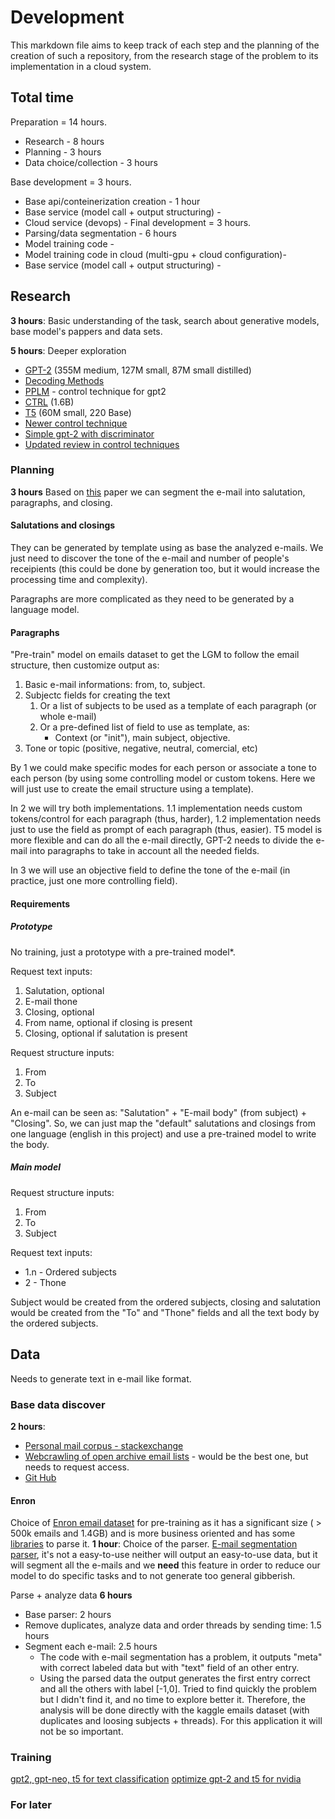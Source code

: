 # Development

This markdown file aims to keep track of each step and the planning of the creation of such a repository, from the research stage of the problem to its implementation in a cloud system.

## Total time

Preparation = 14 hours.

* Research - 8 hours
* Planning - 3 hours
* Data choice/collection - 3 hours

Base development = 3 hours.

* Base api/conteinerization creation - 1 hour
* Base service (model call + output structuring) -
* Cloud service (devops) -
Final development = 3 hours.
* Parsing/data segmentation - 6 hours
* Model training code -
* Model training code in cloud (multi-gpu + cloud configuration)-
* Base service (model call + output structuring) -

## Research

**3 hours**:  Basic understanding of the task, search about generative models, base model's pappers and data sets.

**5 hours**: Deeper exploration

* [GPT-2](http://jalammar.github.io/illustrated-gpt2/) (355M medium, 127M small, 87M small distilled)
* [Decoding Methods](https://huggingface.co/blog/how-to-generate)
* [PPLM](https://eng.uber.com/pplm/) - control technique for gpt2
* [CTRL](https://github.com/salesforce/ctrl) (1.6B)
* [T5](https://towardsdatascience.com/data-to-text-generation-with-t5-building-a-simple-yet-advanced-nlg-model-b5cce5a6df45) (60M small, 220 Base)
* [Newer control technique](https://aclanthology.org/2021.findings-emnlp.194.pdf)
* [Simple gpt-2 with discriminator](https://bonkerfield.org/2020/02/combining-gpt-2-and-bert/s)
* [Updated review in control techniques](https://lilianweng.github.io/lil-log/2021/01/02/controllable-neural-text-generation.html)

### Planning

**3 hours**
Based on [this](https://aclanthology.org/2020.acl-main.108.pdf) paper we can segment the e-mail into salutation, paragraphs, and closing.

#### Salutations and closings

They can be generated by template using as base the analyzed e-mails. We just need to discover the tone of the e-mail and number of people's receipients (this could be done by generation too, but it would increase the processing time and complexity).

Paragraphs are more complicated as they need to be generated by a language model.

#### Paragraphs

"Pre-train" model on emails dataset to get the LGM to follow the email structure, then customize output as:

1. Basic e-mail informations: from, to, subject.
2. Subjectc fields for creating the text
    1. Or a list of subjects to be used as a template of each paragraph (or whole e-mail)
    2. Or a pre-defined list of field to use as template, as:
        * Context (or "init"), main subject, objective.
3. Tone or topic (positive, negative, neutral, comercial, etc)

By 1 we could make specific modes for each person or associate a tone to each person (by using some controlling model or custom tokens. Here we will just use to create the email structure using a template).

In 2 we will try both implementations. 1.1 implementation needs custom tokens/control for each paragraph (thus, harder), 1.2 implementation needs just to use the field as prompt of each paragraph (thus, easier).
T5 model is more flexible and can do all the e-mail directly, GPT-2 needs to divide the e-mail into paragraphs to take in account all the needed fields.

In 3 we will use an objective field to define the tone of the e-mail (in practice, just one more controlling field).

#### Requirements

##### Prototype

No training, just a prototype with a pre-trained model*.

Request text inputs:

1. Salutation, optional
2. E-mail thone
3. Closing, optional
4. From name, optional if closing is present
5. Closing, optional if salutation is present

Request structure inputs:

1. From
2. To
3. Subject

An e-mail can be seen as: "Salutation" + "E-mail body" (from subject) + "Closing". So, we can just map the "default" salutations and closings from one language (english in this project) and use a pre-trained model to write the body.

##### Main model

Request structure inputs:

1. From
2. To
3. Subject

Request text inputs:

* 1.n - Ordered subjects
* 2 - Thone

Subject would be created from the ordered subjects, closing and salutation would be created from the "To" and "Thone" fields and all the text body by the ordered subjects.

## Data

Needs to generate text in e-mail like format.

### Base data discover

**2 hours**:

* [Personal mail corpus - stackexchange](https://opendata.stackexchange.com/questions/4517/obtaining-personal-mail-corpus)
* [Webcrawling of open archive email lists](https://github.com/webis-de/acl20-crawling-mailing-lists) - would be the best one, but needs to request access.
* [Git Hub](https://github.com/Mithileysh/Email-Datasets)

#### Enron

Choice of [Enron email dataset](https://www.cs.cmu.edu/~./enron/) for pre-training as it has a significant size ( > 500k emails and 1.4GB) and is more business oriented and has some [libraries](https://github.com/ZhaiResearchGroup/enron-parser) to parse it.
**1 hour**: Choice of the parser. [E-mail segmentation parser](https://github.com/webis-de/acl20-crawling-mailing-lists),  it's not a easy-to-use neither will output an easy-to-use data, but it will segment all the e-mails and we **need** this feature in order to reduce our model to do specific tasks and to not generate too general gibberish.

Parse + analyze data **6 hours**

* Base parser: 2 hours
* Remove duplicates, analyze data and order threads by sending time: 1.5 hours
* Segment each e-mail: 2.5 hours
  * The code with e-mail segmentation has a problem, it outputs "meta" with correct labeled data but with "text" field of an other entry.
  * Using the parsed data the output generates the first entry correct and all the others with label [-1,0]. Tried to find quickly the problem but I didn't find it, and no time to explore better it. Therefore, the analysis will be done directly with the kaggle emails dataset (with duplicates and loosing subjects + threads). For this application it will not be so important.

### Training

[gpt2, gpt-neo, t5 for text classification](https://pasaentuciudad.com.mx/guide-to-fine-tuning-text-generation-models-gpt-2-gpt-neo-and-t5/)
[optimize gpt-2 and t5 for nvidia](https://developer.nvidia.com/blog/optimizing-t5-and-gpt-2-for-real-time-inference-with-tensorrt/)

### For later
